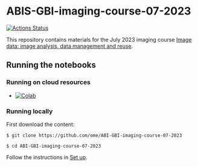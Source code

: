 # ABIS-GBI-imaging-course-07-2023
[![Actions Status](https://github.com/ome/ABI-GBI-imaging-course-07-2023/workflows/build/badge.svg)](https://github.com/ome/ABI-GBI-imaging-course-07-2023/actions)

This repository contains materials for the July 2023 imaging course [Image data: image analysis, data management and reuse](https://globalbioimaging.org/international-training-courses/abis-gbi-2023-course).


## Running the notebooks

### Running on cloud resources

* [![Colab](https://colab.research.google.com/assets/colab-badge.svg)](https://colab.research.google.com/github/ome/ABI-GBI-imaging-course-07-2023/notebooks/)


### Running locally

First download the content:

    $ git clone https://github.com/ome/ABI-GBI-imaging-course-07-2023
    
    $ cd ABI-GBI-imaging-course-07-2023

Follow the instructions in [Set up](notebooks/setup.md).
